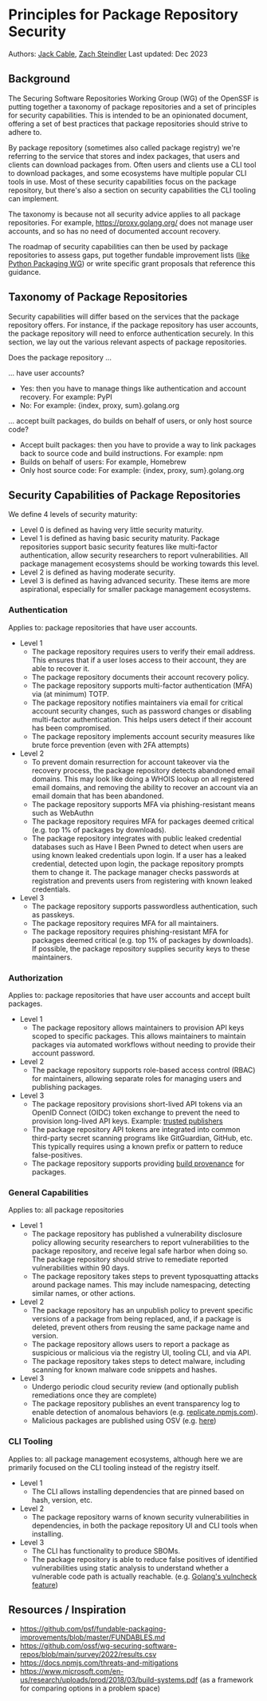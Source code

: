 # Principles for Package Repository Security

Authors: [Jack Cable](https://github.com/cablej), [Zach Steindler](https://github.com/steiza)
Last updated: Dec 2023

## Background

The Securing Software Repositories Working Group (WG) of the OpenSSF is putting together a taxonomy of package repositories and a set of principles for security capabilities. This is intended to be an opinionated document, offering a set of best practices that package repositories should strive to adhere to.

By package repository (sometimes also called package registry) we're referring to the service that stores and index packages, that users and clients can download packages from. Often users and clients use a CLI tool to download packages, and some ecosystems have multiple popular CLI tools in use. Most of these security capabilities focus on the package repository, but there's also a section on security capabilities the CLI tooling can implement.

The taxonomy is because not all security advice applies to all package repositories. For example, https://proxy.golang.org/ does not manage user accounts, and so has no need of documented account recovery.

The roadmap of security capabilities can then be used by package repositories to assess gaps, put together fundable improvement lists ([like Python Packaging WG](https://github.com/psf/fundable-packaging-improvements/blob/master/FUNDABLES.md)) or write specific grant proposals that reference this guidance.

## Taxonomy of Package Repositories

Security capabilities will differ based on the services that the package repository offers. For instance, if the package repository has user accounts, the package repository will need to enforce authentication securely. In this section, we lay out the various relevant aspects of package repositories.

Does the package repository ...

... have user accounts?
- Yes: then you have to manage things like authentication and account recovery. For example: PyPI
- No: For example: {index, proxy, sum}.golang.org

... accept built packages, do builds on behalf of users, or only host source code?
- Accept built packages: then you have to provide a way to link packages back to source code and build instructions. For example: npm
- Builds on behalf of users: For example, Homebrew
- Only host source code: For example: {index, proxy, sum}.golang.org

## Security Capabilities of Package Repositories

We define 4 levels of security maturity:
- Level 0 is defined as having very little security maturity.
- Level 1 is defined as having basic security maturity. Package repositories support basic security features like multi-factor authentication, allow security researchers to report vulnerabilities. All package management ecosystems should be working towards this level.
- Level 2 is defined as having moderate security.
- Level 3 is defined as having advanced security. These items are more aspirational, especially for smaller package management ecosystems.

### Authentication

Applies to: package repositories that have user accounts.

- Level 1
  - The package repository requires users to verify their email address. This ensures that if a user loses access to their account, they are able to recover it.
  - The package repository documents their account recovery policy.
  - The package repository supports multi-factor authentication (MFA) via (at minimum) TOTP.
  - The package repository notifies maintainers via email for critical account security changes, such as password changes or disabling multi-factor authentication. This helps users detect if their account has been compromised.
  - The package repository implements account security measures like brute force prevention (even with 2FA attempts)
- Level 2
  - To prevent domain resurrection for account takeover via the recovery process, the package repository detects abandoned email domains. This may look like doing a WHOIS lookup on all registered email domains, and removing the ability to recover an account via an email domain that has been abandoned.
  - The package repository supports MFA via phishing-resistant means such as WebAuthn
  - The package repository requires MFA for packages deemed critical (e.g. top 1% of packages by downloads).
  - The package repository integrates with public leaked credential databases such as Have I Been Pwned to detect when users are using known leaked credentials upon login. If a user has a leaked credential, detected upon login, the package repository prompts them to change it. The package manager checks passwords at registration and prevents users from registering with known leaked credentials.
- Level 3
  - The package repository supports passwordless authentication, such as passkeys.
  - The package repository requires MFA for all maintainers.
  - The package repository requires phishing-resistant MFA for packages deemed critical (e.g. top 1% of packages by downloads). If possible, the package repository supplies security keys to these maintainers.

### Authorization

Applies to: package repositories that have user accounts and accept built packages.

- Level 1
  - The package repository allows maintainers to provision API keys scoped to specific packages. This allows maintainers to maintain packages via automated workflows without needing to provide their account password.
- Level 2
  - The package repository supports role-based access control (RBAC) for maintainers, allowing separate roles for managing users and publishing packages.
- Level 3
  - The package repository provisions short-lived API tokens via an OpenID Connect (OIDC) token exchange to prevent the need to provision long-lived API keys. Example: [trusted publishers](https://docs.pypi.org/trusted-publishers/)
  - The package repository API tokens are integrated into common third-party secret scanning programs like GitGuardian, GitHub, etc. This typically requires using a known prefix or pattern to reduce false-positives.
  - The package repository supports providing [build provenance](https://repos.openssf.org/build-provenance-for-all-package-registries) for packages.

### General Capabilities

Applies to: all package repositories

- Level 1
  - The package repository has published a vulnerability disclosure policy allowing security researchers to report vulnerabilities to the package repository, and receive legal safe harbor when doing so. The package repository should strive to remediate reported vulnerabilities within 90 days.
  - The package repository takes steps to prevent typosquatting attacks around package names. This may include namespacing, detecting similar names, or other actions.
- Level 2
  - The package repository has an unpublish policy to prevent specific versions of a package from being replaced, and, if a package is deleted, prevent others from reusing the same package name and version.
  - The package repository allows users to report a package as suspicious or malicious via the registry UI, tooling CLI, and via API.
  - The package repository takes steps to detect malware, including scanning for known malware code snippets and hashes.
- Level 3
  - Undergo periodic cloud security review (and optionally publish remediations once they are complete)
  - The package repository publishes an event transparency log to enable detection of anomalous behaviors (e.g. [replicate.npmjs.com](https://replicate.npmjs.com/)).
  - Malicious packages are published using OSV (e.g. [here](https://github.com/ossf/malicious-packages))

### CLI Tooling

Applies to: all package management ecosystems, although here we are primarily focused on the CLI tooling instead of the registry itself.

- Level 1
  - The CLI allows installing dependencies that are pinned based on hash, version, etc.
- Level 2
  - The package repository warns of known security vulnerabilities in dependencies, in both the package repository UI and CLI tools when installing.
- Level 3
  - The CLI has functionality to produce SBOMs.
  - The package repository is able to reduce false positives of identified vulnerabilities using static analysis to understand whether a vulnerable code path is actually reachable. (e.g. [Golang's vulncheck feature](https://go.dev/security/vuln))

## Resources / Inspiration

- <https://github.com/psf/fundable-packaging-improvements/blob/master/FUNDABLES.md>
- <https://github.com/ossf/wg-securing-software-repos/blob/main/survey/2022/results.csv>
- <https://docs.npmjs.com/threats-and-mitigations>
- <https://www.microsoft.com/en-us/research/uploads/prod/2018/03/build-systems.pdf> (as a framework for comparing options in a problem space)
